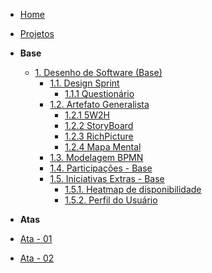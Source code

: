 <!-- docs/_sidebar.md -->

- [Home](/)
- [Projetos](/Projeto/Projeto.md)

- **Base**
  - [1. Desenho de Software (Base)](/Base/1.Base.md)
    - [1.1. Design Sprint](/Base/1.1.DesignSprint.md)
      - [1.1.1 Questionário](/Base/elicitacao/questionario/questionario.md)
    - [1.2. Artefato Generalista](/Base/1.2.ArtefatoGeneralista.md)
      - [1.2.1 5W2H]()
      - [1.2.2 StoryBoard]()
      - [1.2.3 RichPicture]()
      - [1.2.4 Mapa Mental]()
    - [1.3. Modelagem BPMN](/Base/1.3.ModelagemBPMN.md)
    - [1.4. Participações - Base](/Base/1.4.ParticipacoesBase.md)
    - [1.5. Iniciativas Extras - Base](/Base/1.5.IniciativasExtras.md)
      - [1.5.1. Heatmap de disponibilidade](/Base/1.5.1.heatmap.md)
      - [1.5.2. Perfil do Usuário](/Base/elicitacao/questionario/perfil_usuario.md)

- **Atas**
 - [Ata - 01](atas/ata_01.md)
 - [Ata - 02](atas/ata_02.md)

